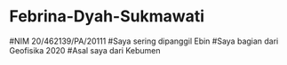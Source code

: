# Febrina-Dyah-Sukmawati
#NIM 20/462139/PA/20111
#Saya sering dipanggil Ebin
#Saya bagian dari Geofisika 2020
#Asal saya dari Kebumen

